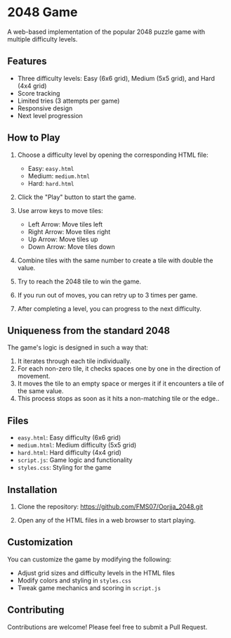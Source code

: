 # 2048 Game

A web-based implementation of the popular 2048 puzzle game with multiple difficulty levels.

## Features

- Three difficulty levels: Easy (6x6 grid), Medium (5x5 grid), and Hard (4x4 grid)
- Score tracking
- Limited tries (3 attempts per game)
- Responsive design
- Next level progression

## How to Play

1. Choose a difficulty level by opening the corresponding HTML file:
   - Easy: `easy.html`
   - Medium: `medium.html`
   - Hard: `hard.html`

2. Click the "Play" button to start the game.

3. Use arrow keys to move tiles:
   - Left Arrow: Move tiles left
   - Right Arrow: Move tiles right
   - Up Arrow: Move tiles up
   - Down Arrow: Move tiles down

4. Combine tiles with the same number to create a tile with double the value.

5. Try to reach the 2048 tile to win the game.

6. If you run out of moves, you can retry up to 3 times per game.

7. After completing a level, you can progress to the next difficulty.

## Uniqueness from the standard 2048
The game's logic is designed in such a way that: 
1. It iterates through each tile individually.
2. For each non-zero tile, it checks spaces one by one in the direction of movement.
3. It moves the tile to an empty space or merges it if it encounters a tile of the same value.
4. This process stops as soon as it hits a non-matching tile or the edge..

## Files

- `easy.html`: Easy difficulty (6x6 grid)
- `medium.html`: Medium difficulty (5x5 grid)
- `hard.html`: Hard difficulty (4x4 grid)
- `script.js`: Game logic and functionality
- `styles.css`: Styling for the game

## Installation

1. Clone the repository:
https://github.com/FMS07/Oorjja_2048.git

2. Open any of the HTML files in a web browser to start playing.

## Customization

You can customize the game by modifying the following:

- Adjust grid sizes and difficulty levels in the HTML files
- Modify colors and styling in `styles.css`
- Tweak game mechanics and scoring in `script.js`

## Contributing

Contributions are welcome! Please feel free to submit a Pull Request.
